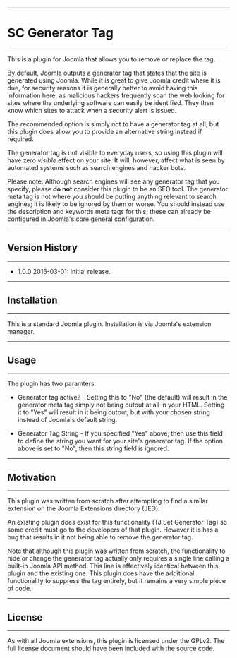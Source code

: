 ----------------
# SC Generator Tag
----------------

This is a plugin for Joomla that allows you to remove or replace the <meta name="generator"> tag.

By default, Joomla outputs a generator tag that states that the site is generated using Joomla. While it is great to give Joomla credit where it is due, for security reasons it is generally better to avoid having this information here, as malicious hackers frequently scan the web looking for sites where the underlying software can easily be identified. They then know which sites to attack when a security alert is issued.

The recommended option is simply not to have a generator tag at all, but this plugin does allow you to provide an alternative string instead if required.

The generator tag is not visible to everyday users, so using this plugin will have zero *visible* effect on your site. It will, however, affect what is seen by automated systems such as search engines and hacker bots.

Please note: Although search engines will see any generator tag that you specify, please **do not** consider this plugin to be an SEO tool. The generator meta tag is not where you should be putting anything relevant to search engines; it is likely to be ignored by them or worse. You should instead use the description and keywords meta tags for this; these can already be configured in Joomla's core general configuration.

----------
## Version History
----------

* 1.0.0     2016-03-01: Initial release.

----------
## Installation
----------

This is a standard Joomla plugin. Installation is via Joomla's extension manager.

----------
## Usage
----------

The plugin has two paramters:

* Generator tag active? - Setting this to "No" (the default) will result in the generator meta tag simply not being output at all in your HTML. Setting it to "Yes" will result in it being output, but with your chosen string instead of Joomla's default string.

* Generator Tag String - If you specified "Yes" above, then use this field to define the string you want for your site's generator tag. If the option above is set to "No", then this string field is ignored.

----------
## Motivation
----------

This plugin was written from scratch after attempting to find a similar extension on the Joomla Extensions directory (JED).

An existing plugin does exist for this functionality (TJ Set Generator Tag) so some credit must go to the developers of that plugin. However it is has a bug that results in it not being able to remove the generator tag.

Note that although this plugin was written from scratch, the functionality to hide or change the generator tag actually only requires a single line calling a built-in Joomla API method. This line is effectively identical between this plugin and the existing one. This plugin does have the additional functionality to suppress the tag entirely, but it remains a very simple piece of code.

----------
## License
----------

As with all Joomla extensions, this plugin is licensed under the GPLv2. The full license document should have been included with the source code.
